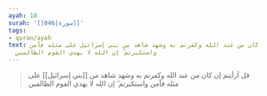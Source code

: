 ```yaml
---
ayah: 10
surah: '[[046|سورة]]'
tags:
- quran/ayah
text: قل أرأيتم إن كان من عند الله وكفرتم به وشهد شاهد من بني إسرائيل على مثله فآمن
  واستكبرتم ۖ إن الله لا يهدي القوم الظالمين
---
```

> قل أرأيتم إن كان من عند الله وكفرتم به وشهد شاهد من [[بني إسرائيل]] على مثله فآمن واستكبرتم ۖ إن الله لا يهدي القوم الظالمين
